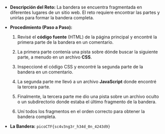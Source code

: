 - **Descripción del Reto:** La bandera se encuentra fragmentada en diferentes lugares de un sitio web. El reto requiere encontrar las partes y unirlas para formar la bandera completa.
    
- **Procedimiento (Paso a Paso):**
    
    1. Revisé el **código fuente** (HTML) de la página principal y encontré la primera parte de la bandera en un comentario.
        
    2. La primera parte contenía una pista sobre dónde buscar la siguiente parte, a menudo en un archivo **CSS**.
        
    3. Inspeccioné el código CSS y encontré la segunda parte de la bandera en un comentario.
        
    4. La segunda parte me llevó a un archivo **JavaScript** donde encontré la tercera parte.
        
    5. Finalmente, la tercera parte me dio una pista sobre un archivo oculto o un subdirectorio donde estaba el último fragmento de la bandera.
        
    6. Uní todos los fragmentos en el orden correcto para obtener la bandera completa.
        
- **La Bandera:** `picoCTF{sc4v3ng3r_h34d_0n_4243d9}`